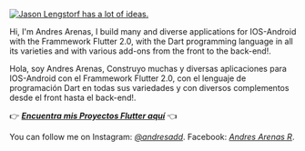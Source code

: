 [![Jason Lengstorf has a lot of ideas.](https://scontent.fpei3-1.fna.fbcdn.net/v/t1.6435-9/186462094_4655811724446788_9019081938847671562_n.jpg?_nc_cat=100&ccb=1-3&_nc_sid=730e14&_nc_eui2=AeE0K9MuGANHhXvAWcrjNAbGk_4O61EJRFqT_g7rUQlEWp3AnxS2l1C_PlNjYCw2AL1_7pRhvsJre0LZ_l6EH9Fe&_nc_ohc=9jU4WhZ6K68AX9_05SV&_nc_ht=scontent.fpei3-1.fna&oh=aea69a7ac1ec067cdc5f8b002f694bb3&oe=60C54144)](https://www.facebook.com/Andres.Arenas.Rs)

Hi, I'm Andres Arenas, I build many and diverse applications for IOS-Android with the Frammework Flutter 2.0, with the Dart programming language in all its varieties and with various add-ons from the front to the back-end!.

Hola, soy Andres Arenas, Construyo muchas y diversas aplicaciones para IOS-Android con el Frammework Flutter 2.0, con el lenguaje de programación Dart en todas sus variedades y con diversos complementos desde el front hasta el back-end!.

👉 [***Encuentra mis Proyectos Flutter aquí***](https://github.com/andresadar/Portafolio-FLUTTER) 👈


You can follow me on
Instagram: [_@andresadd_](https://www.instagram.com/andresadd).
Facebook: [_Andres Arenas R_](https://www.facebook.com/Andres.Arenas.Rs).
